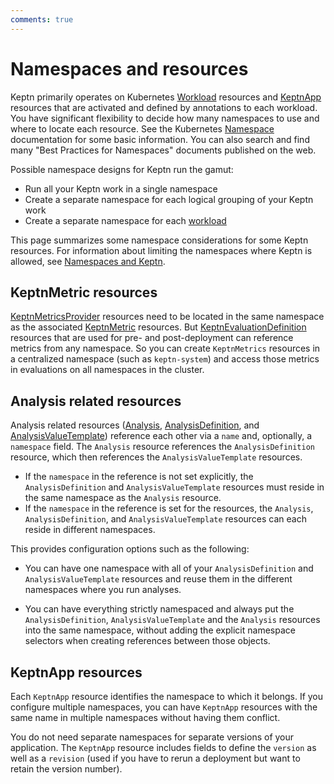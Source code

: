 ```yaml
---
comments: true
---
```


# Namespaces and resources

Keptn primarily operates on Kubernetes
[Workload](https://kubernetes.io/docs/concepts/workloads/)
resources and
[KeptnApp](../../reference/crd-reference/app.md)
resources that are activated and defined by annotations to each workload.
You have significant flexibility to decide how many namespaces to use
and where to locate each resource.
See the Kubernetes
[Namespace](https://kubernetes.io/docs/concepts/overview/working-with-objects/namespaces/)
documentation for some basic information.
You can also search and find many "Best Practices for Namespaces"
documents published on the web.

Possible namespace designs for Keptn run the gamut:

* Run all your Keptn work in a single namespace
* Create a separate namespace for each logical grouping of your Keptn work
* Create a separate namespace for each [workload](https://kubernetes.io/docs/concepts/workloads/)

This page summarizes some namespace considerations
for some Keptn resources.
For information about limiting the namespaces where Keptn is allowed, see
[Namespaces and Keptn](namespace-keptn.md).

## KeptnMetric resources

[KeptnMetricsProvider](../../reference/crd-reference/metricsprovider.md)
resources need to be located
in the same namespace as the associated
[KeptnMetric](../../reference/crd-reference/metric.md)
resources.
But
[KeptnEvaluationDefinition](../../reference/crd-reference/evaluationdefinition.md)
resources that are used for pre- and post-deployment
can reference metrics from any namespace.
So you can create `KeptnMetrics` resources in a centralized namespace
(such as `keptn-system`)
and access those metrics in evaluations on all namespaces in the cluster.

## Analysis related resources

Analysis related resources
([Analysis](../../reference/crd-reference/analysis.md),
[AnalysisDefinition](../../reference/crd-reference/analysisdefinition.md),
and
[AnalysisValueTemplate](../../reference/crd-reference/analysisvaluetemplate.md))
reference each other via a `name` and, optionally, a `namespace` field.
The `Analysis` resource references the `AnalysisDefinition` resource,
which then references the `AnalysisValueTemplate` resources.

* If the `namespace` in the reference is not set explicitly,
  the `AnalysisDefinition` and `AnalysisValueTemplate` resources
  must reside in the same namespace as the `Analysis` resource.
* If the `namespace` in the reference is set for the resources,
  the `Analysis`, `AnalysisDefinition`, and `AnalysisValueTemplate` resources
  can each reside in different namespaces.

This provides configuration options such as the following:

* You can have one namespace
  with all of your `AnalysisDefinition` and `AnalysisValueTemplate` resources
  and reuse them in the different namespaces where you run analyses.

* You can have everything strictly namespaced
  and always put the `AnalysisDefinition`, `AnalysisValueTemplate`
  and the `Analysis` resources into the same namespace,
  without adding the explicit namespace selectors
  when creating references between those objects.

## KeptnApp resources

Each `KeptnApp` resource identifies the namespace to which it belongs.
If you configure multiple namespaces,
you can have `KeptnApp` resources with the same name
in multiple namespaces without having them conflict.

You do not need separate namespaces for separate versions of your application.
The `KeptnApp` resource includes fields to define
the `version` as well as a `revision`
(used if you have to rerun a deployment
but want to retain the version number).
